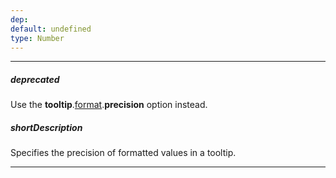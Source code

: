 ```yaml
---
dep: 
default: undefined
type: Number
---
```

---
##### deprecated
Use the **tooltip**.[format](/api-reference/20%20Data%20Visualization%20Widgets/BaseWidget/1%20Configuration/tooltip/format.md '{basewidgetpath}/Configuration/tooltip#format').**precision** option instead.

##### shortDescription
Specifies the precision of formatted values in a tooltip.

---
